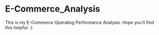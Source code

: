 # E-Commerce_Analysis
This is my E-Commerce Operating Performance Analysis. Hope you'll find this helpful. :)
